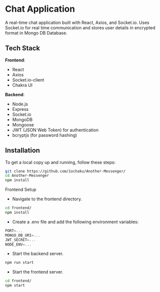 # Chat Application

A real-time chat application built with React, Axios, and Socket.io.
Uses Socket.io for real time communication and stores user details in encrypted format in Mongo DB Database.

## Tech Stack

**Frontend**:
- React
- Axios 
- Socket.io-client
- Chakra UI
  
**Backend**:
- Node.js
- Express
- Socket.io
- MongoDB
- Mongoose
- JWT (JSON Web Token) for authentication
- bcryptjs (for password hashing)

## Installation

To get a local copy up and running, follow these steps:

```bash
git clone https://github.com/1ochaku/Another-Messenger/
cd Another-Messenger
npm install
```


Frontend Setup
- Navigate to the frontend directory.
```bash
cd frontend/
npm install
```

- Create a .env file and add the following environment variables:
```js
PORT=...
MONGO_DB_URI=...
JWT_SECRET=...
NODE_ENV=...
```

- Start the backend server.
```bash
npm run start
```

- Start the frontend server.
```bash
cd frontend/
npm start
```

